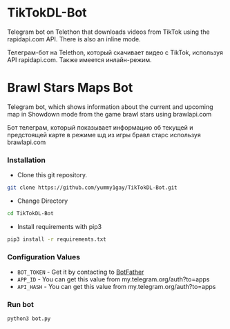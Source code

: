 # TikTokDL-Bot
Telegram bot on Telethon that downloads videos from TikTok using the rapidapi.com API. There is also an inline mode.

Телеграм-бот на Telethon, который скачивает видео с TikTok, используя API rapidapi.com. Также имеется инлайн-режим.

# Brawl Stars Maps Bot
Telegram bot, which shows information about the current and upcoming map in Showdown mode from the game brawl stars using brawlapi.com

Бот телеграм, который показывает информацию об текущей и предстоящей карте в режиме шд из игры бравл старс используя brawlapi.com

### Installation
- Clone this git repository.
```sh 
git clone https://github.com/yummy1gay/TikTokDL-Bot.git
```
- Change Directory
```sh 
cd TikTokDL-Bot
```
- Install requirements with pip3
```sh 
pip3 install -r requirements.txt
```

### Configuration Values
- `BOT_TOKEN` - Get it by contacting to [BotFather](https://t.me/botfather)
- `APP_ID` - You can get this value from my.telegram.org/auth?to=apps
- `API_HASH` - You can get this value from my.telegram.org/auth?to=apps

### Run bot
```sh 
python3 bot.py
```
